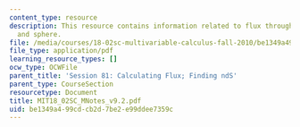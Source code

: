 ```yaml
---
content_type: resource
description: This resource contains information related to flux through a cylinder
  and sphere.
file: /media/courses/18-02sc-multivariable-calculus-fall-2010/be1349a499cdcb2d7be2e99ddee7359c_MIT18_02SC_MNotes_v9.2.pdf
file_type: application/pdf
learning_resource_types: []
ocw_type: OCWFile
parent_title: 'Session 81: Calculating Flux; Finding ndS'
parent_type: CourseSection
resourcetype: Document
title: MIT18_02SC_MNotes_v9.2.pdf
uid: be1349a4-99cd-cb2d-7be2-e99ddee7359c
---
```

